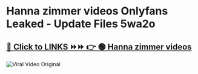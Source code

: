 
 # Hanna zimmer videos Onlyfans Leaked - Update Files 5wa2o

## <h2><a href="https://clipsfans.com/Hanna_zimmer_videos&ref=git">🔗 Click to LINKS ⏩⏩ 👉 🟢 Hanna zimmer videos </a></h2>

<a href="https://clipsfans.com/Hanna_zimmer_videos&ref=git" rel="nofollow" data-target="animated-image.originalLink"><img src="https://i.ibb.co.com/xMMVF88/686577567.gif" alt="Viral Video Original" style="max-width: 100%; display: inline-block;" data-target="animated-image.originalImage"></a>

